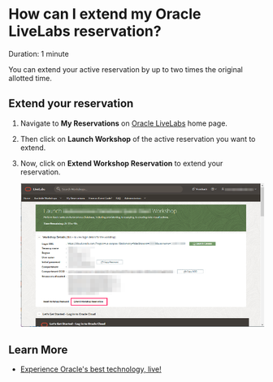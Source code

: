 # How can I extend my Oracle LiveLabs reservation?

Duration: 1 minute

You can extend your active reservation by up to two times the original allotted time.

## Extend your reservation

1. Navigate to **My Reservations** on [Oracle LiveLabs](http://developer.oracle.com/livelabs) home page.

2. Then click on **Launch Workshop** of the active reservation you want to extend.

3. Now, click on **Extend Workshop Reservation** to extend your reservation.

    ![extend reservation](./images/extend-reservation.png " ")

## Learn More

* [Experience Oracle's best technology, live!](http://developer.oracle.com/livelabs)